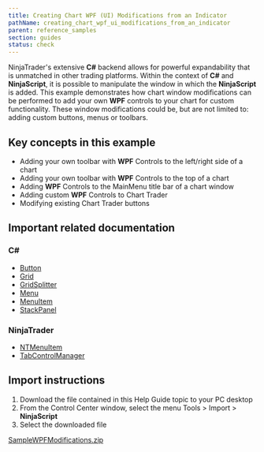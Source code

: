 ```yaml
---
title: Creating Chart WPF (UI) Modifications from an Indicator
pathName: creating_chart_wpf_ui_modifications_from_an_indicator
parent: reference_samples
section: guides
status: check
---
```


NinjaTrader's extensive **C#** backend allows for powerful expandability that is unmatched in other trading platforms. Within the context of **C#** and **NinjaScript**, it is possible to manipulate the window in which the **NinjaScript** is added. This example demonstrates how chart window modifications can be performed to add your own **WPF** controls to your chart for custom functionality. These window modifications could be, but are not limited to: adding custom buttons, menus or toolbars.

## Key concepts in this example

* Adding your own toolbar with **WPF** Controls to the left/right side of a chart
* Adding your own toolbar with **WPF** Controls to the top of a chart
* Adding **WPF** Controls to the MainMenu title bar of a chart window
* Adding custom **WPF** Controls to Chart Trader
* Modifying existing Chart Trader buttons

## Important related documentation

### **C#**

* [Button](https://docs.microsoft.com/en-us/dotnet/api/system.windows.controls.button?view=netframework-4.8)
* [Grid](https://docs.microsoft.com/en-us/dotnet/api/system.windows.controls.grid?view=netframework-4.8)
* [GridSplitter](https://docs.microsoft.com/en-us/dotnet/api/system.windows.controls.gridsplitter?view=netframework-4.8)
* [Menu](https://docs.microsoft.com/en-us/dotnet/api/system.windows.controls.menu?view=netframework-4.8)
* [MenuItem](https://docs.microsoft.com/en-us/dotnet/api/system.windows.controls.menuitem?view=netframework-4.8)
* [StackPanel](https://docs.microsoft.com/en-us/dotnet/api/system.windows.controls.stackpanel?view=netframework-4.8)

### **NinjaTrader**

* [NTMenuItem](ntmenuitem)
* [TabControlManager](tabcontrolmanager)

## Import instructions

1. Download the file contained in this Help Guide topic to your PC desktop
2. From the Control Center window, select the menu Tools > Import > **NinjaScript**
3. Select the downloaded file

[SampleWPFModifications.zip](samples/SampleWPFModifications.zip)
